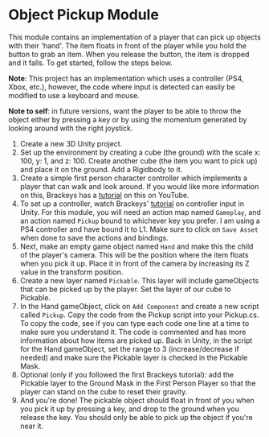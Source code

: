 # Object Pickup Module
This module contains an implementation of a player that can pick up objects with their 'hand'. The item floats in front of the player while you hold the button to grab an item. When you release the button, the item is dropped and it falls. To get started, follow the steps below.

**Note**: This project has an implementation which uses a controller (PS4, Xbox, etc.), however, the code where input is detected can easily be modified to use a keyboard and mouse.

**Note to self**: in future versions, want the player to be able to throw the object either by pressing a key or by using the momentum generated by looking around with the right joystick.

1. Create a new 3D Unity project.
2. Set up the environment by creating a cube (the ground) with the scale x: 100, y: 1, and z: 100. Create another cube (the item you want to pick up) and place it on the ground. Add a Rigidbody to it.
3. Create a simple first person character controller which implements a player that can walk and look around. If you would like more information on this, Brackeys has a [tutorial](https://youtu.be/_QajrabyTJc?si=4V_A7LcB7TQrCyc4) on this on YouTube.
4. To set up a controller, watch Brackeys' [tutorial](https://youtu.be/p-3S73MaDP8?si=KwQaIsNPROTOflCX) on controller input in Unity. For this module, you will need an action map named `Gameplay`, and an action named `Pickup` bound to whichever key you prefer. I am using a PS4 controller and have bound it to L1. Make sure to click on `Save Asset` when done to save the actions and bindings.
5. Next, make an empty game object named `Hand` and make this the child of the player's camera. This will be the position where the item floats when you pick it up. Place it in front of the camera by increasing its Z value in the transform position.
6. Create a new layer named `Pickable`. This layer will include gameObjects that can be picked up by the player. Set the layer of our cube to Pickable.
7. In the Hand gameObject, click on `Add Component` and create a new script called `Pickup`. Copy the code from the Pickup script into your Pickup.cs. To copy the code, see if you can type each code one line at a time to make sure you understand it. The code is commented and has more information about how items are picked up. Back in Unity, in the script for the Hand gameObject, set the range to 3 (increase/decrease if needed) and make sure the Pickable layer is checked in the Pickable Mask.
8.  Optional (only if you followed the first Brackeys tutorial): add the Pickable layer to the Ground Mask in the First Person Player so that the player can stand on the cube to reset their gravity.
9.  And you're done! The pickable object should float in front of you when you pick it up by pressing a key, and drop to the ground when you release the key. You should only be able to pick up the object if you're near it.